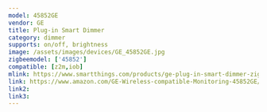 ```yaml
---
model: 45852GE
vendor: GE
title: Plug-in Smart Dimmer
category: dimmer
supports: on/off, brightness
image: /assets/images/devices/GE_45852GE.jpg
zigbeemodel: ['45852']
compatible: [z2m,iob]
mlink: https://www.smartthings.com/products/ge-plug-in-smart-dimmer-zigbee
link: https://www.amazon.com/GE-Wireless-compatible-Monitoring-45852GE/dp/B019G6RQCS
link2: 
link3: 
---
```




